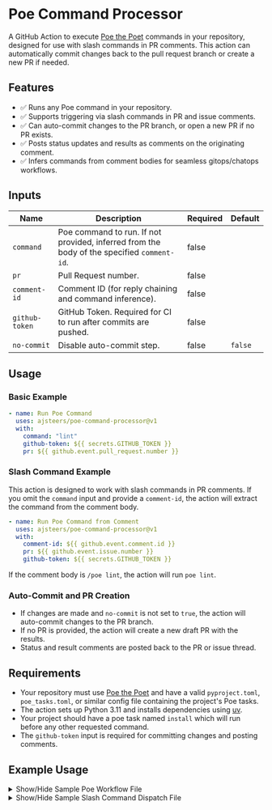 # Poe Command Processor

A GitHub Action to execute [Poe the Poet](https://github.com/nat-n/poethepoet) commands in your repository, designed for use with slash commands in PR comments. This action can automatically commit changes back to the pull request branch or create a new PR if needed.

## Features

- ✅ Runs any Poe command in your repository.
- ✅ Supports triggering via slash commands in PR and issue comments.
- ✅ Can auto-commit changes to the PR branch, or open a new PR if no PR exists.
- ✅ Posts status updates and results as comments on the originating comment.
- ✅ Infers commands from comment bodies for seamless gitops/chatops workflows.

## Inputs

| Name           | Description                                                                 | Required | Default  |
|----------------|-----------------------------------------------------------------------------|----------|----------|
| `command`      | Poe command to run. If not provided, inferred from the body of the specified `comment-id`. | false    |          |
| `pr`           | Pull Request number.                                                        | false    |          |
| `comment-id`   | Comment ID (for reply chaining and command inference).                      | false    |          |
| `github-token` | GitHub Token. Required for CI to run after commits are pushed.              | false    |          |
| `no-commit`    | Disable auto-commit step.                                                   | false    | `false`  |

## Usage

### Basic Example

```yaml
- name: Run Poe Command
  uses: ajsteers/poe-command-processor@v1
  with:
    command: "lint"
    github-token: ${{ secrets.GITHUB_TOKEN }}
    pr: ${{ github.event.pull_request.number }}
```

### Slash Command Example

This action is designed to work with slash commands in PR comments. If you omit the `command` input and provide a `comment-id`, the action will extract the command from the comment body.

```yaml
- name: Run Poe Command from Comment
  uses: ajsteers/poe-command-processor@v1
  with:
    comment-id: ${{ github.event.comment.id }}
    pr: ${{ github.event.issue.number }}
    github-token: ${{ secrets.GITHUB_TOKEN }}
```

If the comment body is `/poe lint`, the action will run `poe lint`.

### Auto-Commit and PR Creation

- If changes are made and `no-commit` is not set to `true`, the action will auto-commit changes to the PR branch.
- If no PR is provided, the action will create a new draft PR with the results.
- Status and result comments are posted back to the PR or issue thread.

## Requirements

- Your repository must use [Poe the Poet](https://github.com/nat-n/poethepoet) and have a valid `pyproject.toml`,  `poe_tasks.toml`, or similar config file containing the project's Poe tasks.
- The action sets up Python 3.11 and installs dependencies using [uv](https://github.com/astral-sh/uv).
- Your project should have a poe task named `install` which will run before any other requested command.
- The `github-token` input is required for committing changes and posting comments.

## Example Usage

<details>
<summary>Show/Hide Sample Poe Workflow File</summary>

`.github/workflows/poe-command.yml`

```yaml
name: On-Demand Poe Task

on:
  workflow_dispatch:
    inputs:
      pr:
        description: "PR Number. If omitted, a new PR will be created."
        type: string
        required: false
      comment-id:
        description: "Comment ID (Optional)"
        type: string
        required: false

permissions:
  contents: write
  pull-requests: write
  issues: write

jobs:
  run-poe-command:
    env:
      GCP_GSM_CREDENTIALS: ${{ secrets.GCP_GSM_CREDENTIALS }}
      OPENAI_API_KEY: ${{ secrets.OPENAI_API_KEY }}
    runs-on: ubuntu-latest
    steps:
      - name: Run Poe Slash Command Processor
        uses: aaronsteers/poe-command-processor@v1
        with:
          pr: ${{ github.event.inputs.pr }}
          comment-id: ${{ github.event.inputs.comment-id }}
          github-token: ${{ secrets.GH_PAT_MAINTENANCE_OCTAVIA }}
```

</details>

<details>
<summary>Show/Hide Sample Slash Command Dispatch File</summary>

`.github/workflows/slash-command-dispatch.yml`

```yaml
name: Slash Command Dispatch

on:
  issue_comment:
    types: [created]

jobs:
  slashCommandDispatch:
    # Only allow slash commands on pull request (not on issues)
    runs-on: ubuntu-latest
    steps:
      - name: Slash Command Dispatch
        id: dispatch
        uses: peter-evans/slash-command-dispatch@v4
        with:
          repository: ${{ github.repository }}
          token: ${{ github.token }}
          dispatch-type: workflow
          issue-type: both
          commands: |
            poe
          static-args: |
            comment-id=${{ github.event.comment.id }}
            pr=${{ github.event.issue.pull_request != null && github.event.issue.number || '' }}
          # Only run for users with 'write' permission on the main repository
          permission: write

      - name: Edit comment with error message
        if: steps.dispatch.outputs.error-message
        uses: peter-evans/create-or-update-comment@v4
        with:
          comment-id: ${{ github.event.comment.id }}
          body: |
            > Error: ${{ steps.dispatch.outputs.error-message }}

```

<details>

## License

This project is licensed under the terms of the [MIT License](LICENSE).
